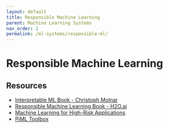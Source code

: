 ```yaml
---
layout: default
title: Responsible Machine Learning
parent: Machine Learning Systems
nav_order: 2
permalink: /ml-systems/responsible-ml/
---
```


# Responsible Machine Learning

## Resources

- [Interpretable ML Book - Christoph Molnar](https://christophm.github.io/interpretable-ml-book/)
- [Responsible Machine Learning Book - H2O.ai](https://h2o.ai/resources/ebook/responsible-machine-learning/)
- [Machine Learning for High-Risk Applications](https://www.oreilly.com/library/view/machine-learning-for/9781098102425/)
- [PiML Toolbox](https://github.com/SelfExplainML/PiML-Toolbox)
